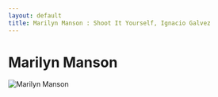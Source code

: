 ```yaml
---
layout: default
title: Marilyn Manson : Shoot It Yourself, Ignacio Galvez
---
```


# Marilyn Manson

![Marilyn Manson](http://assets.farmhouse.co/publishing/1-shoot-it-yourself/images/marilyn-manson-1.jpg)
